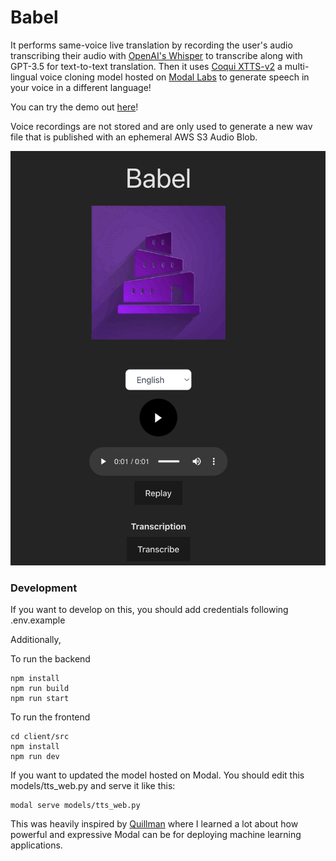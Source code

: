 
# Babel 

It performs same-voice live translation by recording the user's audio transcribing their audio with [OpenAI's Whisper](https://platform.openai.com/docs/guides/speech-to-text)  to transcribe along with GPT-3.5 for text-to-text translation. Then it uses [Coqui XTTS-v2](https://huggingface.co/coqui/XTTS-v2) a multi-lingual voice cloning model hosted on [Modal Labs](https://modal.com/) to generate speech in your voice in a different language! 

You can try the demo out [here](https://babel-2opttx3dcq-uc.a.run.app/)!

Voice recordings are not stored and are only used to generate a new wav file that is published with an ephemeral AWS S3 Audio Blob.

![Babel](Babel.png)

### Development

If you want to develop on this, you should add credentials following .env.example

Additionally,

To run the backend 
```
npm install 
npm run build 
npm run start
```

To run the frontend 
```
cd client/src
npm install 
npm run dev 

```

If you want to updated the model hosted on Modal. 
You should edit this models/tts_web.py and serve it like this:

```
modal serve models/tts_web.py
```


This was heavily inspired by [Quillman](https://github.com/modal-labs/quillman/tree/main) where I learned a lot about how powerful and expressive Modal can be for deploying machine learning applications.